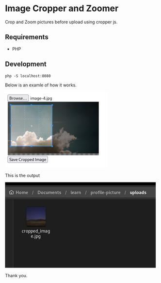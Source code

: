 # Image Cropper and Zoomer

Crop and Zoom pictures before upload using cropper js.

## Requirements

- PHP

## Development

```
php -S localhost:8080
```

Below is an examle of how it works.

<img src="./assets/image-1.png" alt="input" />

This is the output

<img src="./assets/image-2.png" alt="output" />

Thank you.
